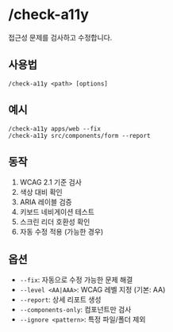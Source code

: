 # /check-a11y

접근성 문제를 검사하고 수정합니다.

## 사용법
```
/check-a11y <path> [options]
```

## 예시
```
/check-a11y apps/web --fix
/check-a11y src/components/form --report
```

## 동작
1. WCAG 2.1 기준 검사
2. 색상 대비 확인
3. ARIA 레이블 검증
4. 키보드 네비게이션 테스트
5. 스크린 리더 호환성 확인
6. 자동 수정 적용 (가능한 경우)

## 옵션
- `--fix`: 자동으로 수정 가능한 문제 해결
- `--level <AA|AAA>`: WCAG 레벨 지정 (기본: AA)
- `--report`: 상세 리포트 생성
- `--components-only`: 컴포넌트만 검사
- `--ignore <pattern>`: 특정 파일/폴더 제외